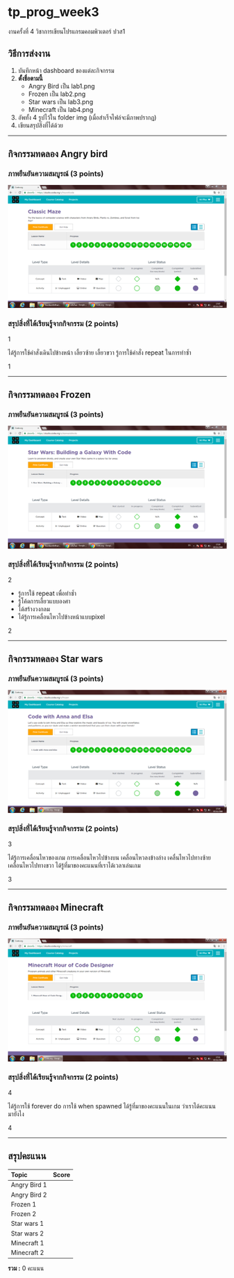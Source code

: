 # tp_prog_week3
งานครั้งที่ 4 วิชาการเขียนโปรแกรมคอมพิวเตอร์ ปวส1

## วิธีการส่งงาน

1.  บันทึกหน้า dashboard ของแต่ละกิจกรรม
2.  **ตั้งชื่อตามนี้**
    -  Angry Bird เป็น lab1.png
    -  Frozen เป็น lab2.png
    -  Star wars เป็น lab3.png
    -  Minecraft เป็น lab4.png
3.  อัพทั้ง 4 รูปไว้ใน folder img (เมื่อสำเร็จไฟล์จะมีภาพปรากฎ)
4.  เขียนสรุปสิ่งที่ได้ด้วย

------------------------------------------

## กิจกรรมทดลอง Angry bird

### ภาพยืนยันความสมบูรณ์ (3 points)

![Not Found](lab1.PNG)

### สรุปสิ่งที่ได้เรียนรู้จากกิจกรรม (2 points)

$$$$1

ได้รู้การใช้คำสั่งเดินไปข้างหน้า เลี้ยวซ้าย เลี้ยวขวา
รู้การใช้คำสั่ง repeat ในการทำซ้ำ


1$$$$

-------------------------------------------

## กิจกรรมทดลอง Frozen

### ภาพยืนยันความสมบูรณ์ (3 points)

![Not Found](lab2.PNG)

### สรุปสิ่งที่ได้เรียนรู้จากกิจกรรม (2 points)

$$$$2

- รู้การใช้ repeat เพื่อทำซ้ำ
- รู้โค้ดการเลี้ยวแบบองศา
- ได้สร้างวงกลม
- ได้รู้การเคลื่อนไหวไปข้างหน้าแบบpixel


2$$$$

------------------------------------------

## กิจกรรมทดลอง Star wars

### ภาพยืนยันความสมบูรณ์ (3 points)

![Not Found](lab3.PNG)

### สรุปสิ่งที่ได้เรียนรู้จากกิจกรรม (2 points)

$$$$3

ได้รู้การเคลื่อนไหวของเกม การเคลื่อนไหวไปข้างบน เคลื่อนไหวลงข้างล่าง เคลื่นไหวไปทางซ้าย เคลื่อนไหวไปทางขวา
ได้รู้ที่มาของคะแนนที่เราได้เวลาเล่นเกม

3$$$$

-------------------------------------------

## กิจกรรมทดลอง Minecraft

### ภาพยืนยันความสมบูรณ์ (3 points)

![Not Found](lab4.PNG)

### สรุปสิ่งที่ได้เรียนรู้จากกิจกรรม (2 points)

$$$$4

ได้รู้การใช้ forever do การใช้ when spawned 
ได้รู้ที่มาของคะแนนในเกม ว่าเราได้คะแนนมายังไง

4$$$$

-------------------------------------------

## สรุปคะแนน

| Topic          | Score           |
| :------------- | :-------------: |
| Angry Bird 1   |                 |
| Angry Bird 2   |                 |
| Frozen 1       |                 |
| Frozen 2       |                 |
| Star wars 1    |                 |
| Star wars 2    |                 |
| Minecraft 1    |                 |
| Minecraft 2    |                 |

**รวม :** 0 คะแนน
